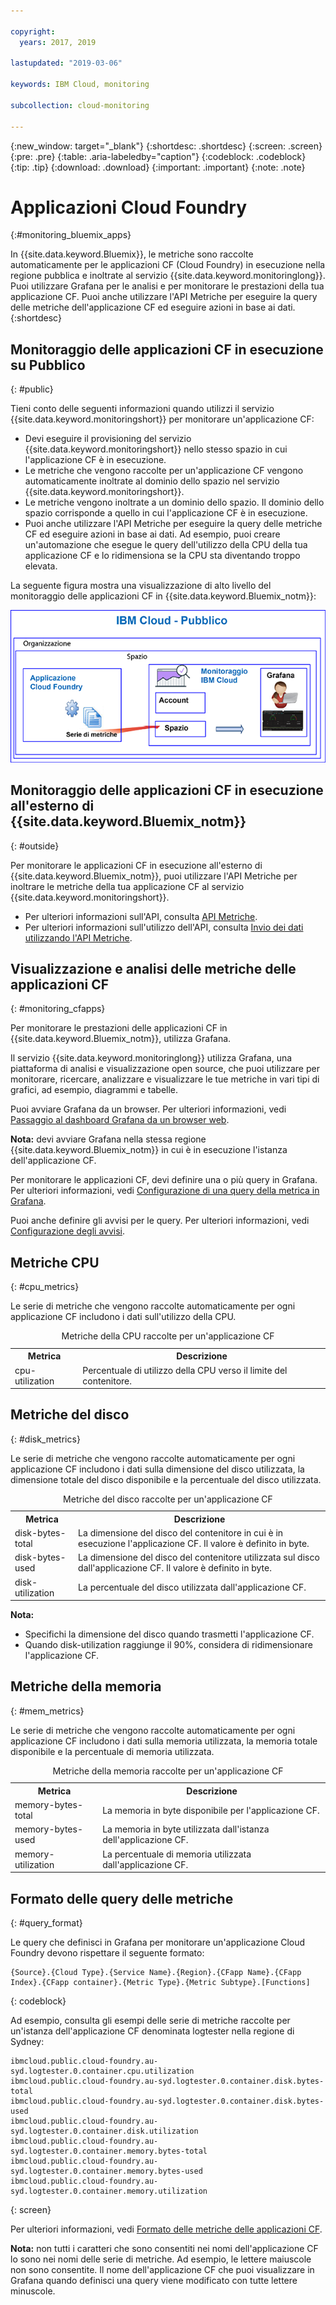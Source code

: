 ```yaml
---

copyright:
  years: 2017, 2019

lastupdated: "2019-03-06"

keywords: IBM Cloud, monitoring

subcollection: cloud-monitoring

---
```


{:new_window: target="_blank"}
{:shortdesc: .shortdesc}
{:screen: .screen}
{:pre: .pre}
{:table: .aria-labeledby="caption"}
{:codeblock: .codeblock}
{:tip: .tip}
{:download: .download}
{:important: .important}
{:note: .note}


# Applicazioni Cloud Foundry
 {:#monitoring_bluemix_apps}

In {{site.data.keyword.Bluemix}}, le metriche sono raccolte automaticamente per le applicazioni CF (Cloud Foundry) in esecuzione nella regione pubblica e inoltrate al servizio {{site.data.keyword.monitoringlong}}. Puoi utilizzare Grafana per le analisi e per monitorare le prestazioni della tua applicazione CF. Puoi anche utilizzare l'API Metriche per eseguire la query delle metriche dell'applicazione CF ed eseguire azioni in base ai dati.
{:shortdesc}


## Monitoraggio delle applicazioni CF in esecuzione su Pubblico
{: #public}


Tieni conto delle seguenti informazioni quando utilizzi il servizio {{site.data.keyword.monitoringshort}} per monitorare un'applicazione CF:

* Devi eseguire il provisioning del servizio {{site.data.keyword.monitoringshort}} nello stesso spazio in cui l'applicazione CF è in esecuzione.
* Le metriche che vengono raccolte per un'applicazione CF vengono automaticamente inoltrate al dominio dello spazio nel servizio {{site.data.keyword.monitoringshort}}. 
* Le metriche vengono inoltrate a un dominio dello spazio. Il dominio dello spazio corrisponde a quello in cui l'applicazione CF è in esecuzione. 
* Puoi anche utilizzare l'API Metriche per eseguire la query delle metriche CF ed eseguire azioni in base ai dati. Ad esempio, puoi creare un'automazione che esegue le query dell'utilizzo della CPU della tua applicazione CF e lo ridimensiona se la CPU sta diventando troppo elevata.

La seguente figura mostra una visualizzazione di alto livello del monitoraggio delle applicazioni CF in {{site.data.keyword.Bluemix_notm}}:

![Visualizzazione di alto livello del monitoraggio delle applicazioni CF in {{site.data.keyword.Bluemix_notm}}](images/cfapp_metrics_ov.png "Visualizzazione di alto livello del monitoraggio delle applicazioni CF in {{site.data.keyword.Bluemix_notm}}")

## Monitoraggio delle applicazioni CF in esecuzione all'esterno di {{site.data.keyword.Bluemix_notm}}
{: #outside}

Per monitorare le applicazioni CF in esecuzione all'esterno di {{site.data.keyword.Bluemix_notm}}, puoi utilizzare l'API Metriche per inoltrare le metriche della tua applicazione CF al servizio {{site.data.keyword.monitoringshort}}.

* Per ulteriori informazioni sull'API, consulta [API Metriche](https://console.bluemix.net/apidocs/927-ibm-cloud-monitoring-metrics-api?&language=node#introduction).
* Per ulteriori informazioni sull'utilizzo dell'API, consulta [Invio dei dati utilizzando l'API Metriche](/docs/services/cloud-monitoring/send-metrics/send_data_api.html#send_data_api).




## Visualizzazione e analisi delle metriche delle applicazioni CF
{: #monitoring_cfapps}

Per monitorare le prestazioni delle applicazioni CF in {{site.data.keyword.Bluemix_notm}}, utilizza Grafana. 

Il servizio {{site.data.keyword.monitoringlong}} utilizza Grafana, una piattaforma di analisi e visualizzazione open source, che puoi utilizzare per monitorare, ricercare, analizzare e visualizzare le tue metriche in vari tipi di grafici, ad esempio, diagrammi e tabelle.

Puoi avviare Grafana da un browser. Per ulteriori informazioni, vedi [Passaggio al dashboard Grafana da un browser web](/docs/services/cloud-monitoring/grafana/navigating_grafana.html#launch_grafana_from_browser).

**Nota:** devi avviare Grafana nella stessa regione {{site.data.keyword.Bluemix_notm}} in cui è in esecuzione l'istanza dell'applicazione CF.


Per monitorare le applicazioni CF, devi definire una o più query in Grafana. Per ulteriori informazioni, vedi [Configurazione di una query della metrica in Grafana](/docs/services/cloud-monitoring/grafana/define_query.html#define_query). 

Puoi anche definire gli avvisi per le query. Per ulteriori informazioni, vedi [Configurazione degli avvisi](/docs/services/cloud-monitoring/config_alerts_ov.html#config_alerts_ov).



## Metriche CPU
{: #cpu_metrics}

Le serie di metriche che vengono raccolte automaticamente per ogni applicazione CF includono i dati sull'utilizzo della CPU.


<table>
  <caption>Metriche della CPU raccolte per un'applicazione CF</caption>
  <tr>
    <th>Metrica</th>
    <th>Descrizione</th>
  </tr>
  <tr>
    <td>cpu-utilization</td>
    <td>Percentuale di utilizzo della CPU verso il limite del contenitore.</td>
  </tr>
</table>


## Metriche del disco
{: #disk_metrics}

Le serie di metriche che vengono raccolte automaticamente per ogni applicazione CF includono i dati sulla dimensione del disco utilizzata, la dimensione totale del disco disponibile e la percentuale del disco utilizzata.


<table>
  <caption>Metriche del disco raccolte per un'applicazione CF</caption>
  <tr>
    <th>Metrica</th>
    <th>Descrizione</th>
  </tr>
  <tr>
    <td>disk-bytes-total</td>
    <td>La dimensione del disco del contenitore in cui è in esecuzione l'applicazione CF. Il valore è definito in byte.</td>
  </tr>
  <tr>
    <td>disk-bytes-used</td>
    <td>La dimensione del disco del contenitore utilizzata sul disco dall'applicazione CF. Il valore è definito in byte.</td>
  </tr>
  <tr>
    <td>disk-utilization</td>
    <td>La percentuale del disco utilizzata dall'applicazione CF.</td>
  </tr>
</table>

**Nota:** 

* Specifichi la dimensione del disco quando trasmetti l'applicazione CF.
* Quando disk-utilization raggiunge il 90%, considera di ridimensionare l'applicazione CF.

## Metriche della memoria
{: #mem_metrics}

Le serie di metriche che vengono raccolte automaticamente per ogni applicazione CF includono i dati sulla memoria utilizzata, la memoria totale disponibile e la percentuale di memoria utilizzata.

<table>
  <caption>Metriche della memoria raccolte per un'applicazione CF</caption>
  <tr>
    <th>Metrica</th>
    <th>Descrizione</th>
  </tr>
  <tr>
    <td>memory-bytes-total</td>
    <td>La memoria in byte disponibile per l'applicazione CF.</td>
  </tr>
  <tr>
    <td>memory-bytes-used</td>
    <td>La memoria in byte utilizzata dall'istanza dell'applicazione CF.</td>
  </tr>
  <tr>
    <td>memory-utilization</td>
    <td>La percentuale di memoria utilizzata dall'applicazione CF.</td>
  </tr>
</table>


## Formato delle query delle metriche
{: #query_format}


Le query che definisci in Grafana per monitorare un'applicazione Cloud Foundry devono rispettare il seguente formato: 

```
{Source}.{Cloud Type}.{Service Name}.{Region}.{CFapp Name}.{CFapp Index}.{CFapp container}.{Metric Type}.{Metric Subtype}.[Functions]
```
{: codeblock}

Ad esempio, consulta gli esempi delle serie di metriche raccolte per un'istanza dell'applicazione CF denominata logtester nella regione di Sydney:

```
ibmcloud.public.cloud-foundry.au-syd.logtester.0.container.cpu.utilization
ibmcloud.public.cloud-foundry.au-syd.logtester.0.container.disk.bytes-total
ibmcloud.public.cloud-foundry.au-syd.logtester.0.container.disk.bytes-used
ibmcloud.public.cloud-foundry.au-syd.logtester.0.container.disk.utilization
ibmcloud.public.cloud-foundry.au-syd.logtester.0.container.memory.bytes-total
ibmcloud.public.cloud-foundry.au-syd.logtester.0.container.memory.bytes-used
ibmcloud.public.cloud-foundry.au-syd.logtester.0.container.memory.utilization
```
{: screen}

Per ulteriori informazioni, vedi [Formato delle metriche delle applicazioni CF](/docs/services/cloud-monitoring/reference/cfapps_metrics_format.html#cfapps_metrics_format).

**Nota:** non tutti i caratteri che sono consentiti nei nomi dell'applicazione CF lo sono nei nomi delle serie di metriche. Ad esempio, le lettere maiuscole non sono consentite. Il nome dell'applicazione CF che puoi visualizzare in Grafana quando definisci una query viene modificato con tutte lettere minuscole.




